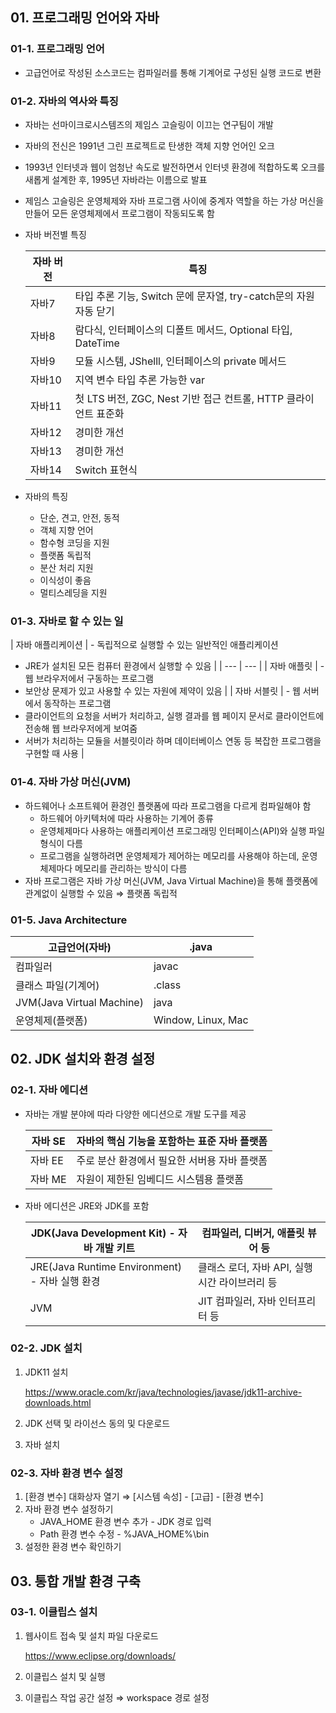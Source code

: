 ## 01. 프로그래밍 언어와 자바

### 01-1. 프로그래밍 언어

- 고급언어로 작성된 소스코드는 컴파일러를 통해 기계어로 구성된 실행 코드로 변환

### 01-2. 자바의 역사와 특징

- 자바는 선마이크로시스템즈의 제임스 고슬링이 이끄는 연구팀이 개발
- 자바의 전신은 1991년 그린 프로젝트로 탄생한 객체 지향 언어인 오크
- 1993년 인터넷과 웹이 엄청난 속도로 발전하면서 인터넷 환경에 적합하도록 오크를 새롭게 설계한 후, 1995년 자바라는 이름으로 발표
- 제임스 고슬링은 운영체제와 자바 프로그램 사이에 중계자 역할을 하는 가상 머신을 만들어 모든 운영체제에서 프로그램이 작동되도록 함
- 자바 버전별 특징
    
    
    | 자바 버전 | 특징 |
    | --- | --- |
    | 자바7 | 타입 추론 기능, Switch 문에 문자열, try-catch문의 자원 자동 닫기 |
    | 자바8 | 람다식, 인터페이스의 디폴트 메서드, Optional 타입, DateTime |
    | 자바9 | 모듈 시스템, JShelll, 인터페이스의 private 메서드 |
    | 자바10 | 지역 변수 타입 추론 가능한 var |
    | 자바11 | 첫 LTS 버전, ZGC, Nest 기반 접근 컨트롤, HTTP 클라이언트 표준화 |
    | 자바12 | 경미한 개선 |
    | 자바13 | 경미한 개선 |
    | 자바14 | Switch 표현식 |
- 자바의 특징
    - 단순, 견고, 안전, 동적
    - 객체 지향 언어
    - 함수형 코딩을 지원
    - 플랫폼 독립적
    - 분산 처리 지원
    - 이식성이 좋음
    - 멀티스레딩을 지원

### 01-3. 자바로 할 수 있는 일

| 자바 애플리케이션 | - 독립적으로 실행할 수 있는 일반적인 애플리케이션
- JRE가 설치된 모든 컴퓨터 환경에서 실행할 수 있음 |
| --- | --- |
| 자바 애플릿 | - 웹 브라우저에서 구동하는 프로그램
- 보안상 문제가 있고 사용할 수 있는 자원에 제약이 있음 |
| 자바 서블릿 | - 웹 서버에서 동작하는 프로그램
- 클라이언트의 요청을 서버가 처리하고, 실행 결과를 웹 페이지 문서로 클라이언트에 전송해 웹 브라우저에게 보여줌
- 서버가 처리하는 모듈을 서블릿이라 하며 데이터베이스 연동 등 복잡한 프로그램을 구현할 때 사용 |

### 01-4. 자바 가상 머신(JVM)

- 하드웨어나 소프트웨어 환경인 플랫폼에 따라 프로그램을 다르게 컴파일해야 함
    - 하드웨어 아키텍처에 따라 사용하는 기계어 종류
    - 운영체제마다 사용하는 애플리케이션 프로그래밍 인터페이스(API)와 실행 파일 형식이 다름
    - 프로그램을 실행하려면 운영체제가 제어하는 메모리를 사용해야 하는데, 운영체제마다 메모리를 관리하는 방식이 다름
- 자바 프로그램은 자바 가상 머신(JVM, Java Virtual Machine)을 통해 플랫폼에 관계없이 실행할 수 있음 ⇒ 플랫폼 독립적

### 01-5. Java Architecture

| 고급언어(자바) | .java |
| --- | --- |
| 컴파일러 | javac |
| 클래스 파일(기계어) | .class |
| JVM(Java Virtual Machine) | java |
| 운영체제(플랫폼) | Window, Linux, Mac |

## 02. JDK 설치와 환경 설정

### 02-1. 자바 에디션

- 자바는 개발 분야에 따라 다양한 에디션으로 개발 도구를 제공
    
    
    | 자바 SE | 자바의 핵심 기능을 포함하는 표준 자바 플랫폼 |
    | --- | --- |
    | 자바 EE | 주로 분산 환경에서 필요한 서버용 자바 플랫폼 |
    | 자바 ME | 자원이 제한된 임베디드 시스템용 플랫폼 |
- 자바 에디션은 JRE와 JDK를 포함
    
    
    | JDK(Java Development Kit) - 자바 개발 키트 | 컴파일러, 디버거, 애플릿 뷰어 등 |
    | --- | --- |
    | JRE(Java Runtime Environment) - 자바 실행 환경 | 클래스 로더, 자바 API, 실행 시간 라이브러리 등 |
    | JVM | JIT 컴파일러, 자바 인터프리터 등 |

### 02-2. JDK 설치

1. JDK11 설치
    
    https://www.oracle.com/kr/java/technologies/javase/jdk11-archive-downloads.html
    
2. JDK 선택 및 라이선스 동의 및 다운로드
3. 자바 설치

### 02-3. 자바 환경 변수 설정

1. [환경 변수] 대화상자 열기 ⇒ [시스템 속성] - [고급] - [환경 변수]
2. 자바 환경 변수 설정하기 
    - JAVA_HOME 환경 변수 추가 - JDK 경로 입력
    - Path 환경 변수 수정 - %JAVA_HOME%\bin
3. 설정한 환경 변수 확인하기

## 03. 통합 개발 환경 구축

### 03-1. 이클립스 설치

1. 웹사이트 접속 및 설치 파일 다운로드
    
    https://www.eclipse.org/downloads/
    
2. 이클립스 설치 및 실행
3. 이클립스 작업 공간 설정 ⇒ workspace 경로 설정